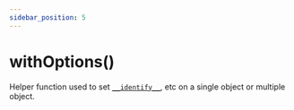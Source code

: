 ```yaml
---
sidebar_position: 5
---
```


# withOptions()

Helper function used to set [`__identify__`](../api/store.mutate#__identify__), etc on a single object or multiple object.
